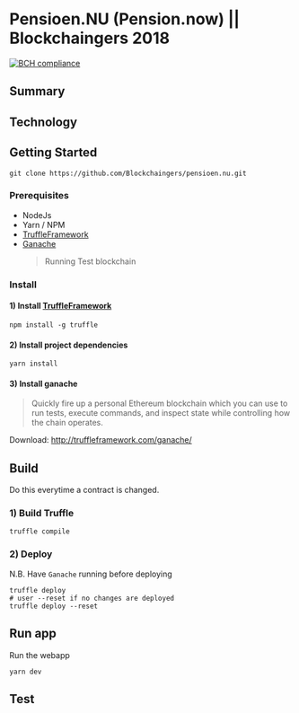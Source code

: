 # Pensioen.NU (Pension.now) || Blockchaingers 2018

[![BCH compliance](https://bettercodehub.com/edge/badge/Blockchaingers/pensioen.nu?branch=master&token=a415fea33d78e3dc5a4a7b8cd285a8ce9493d8c0)](https://bettercodehub.com/)

## Summary

## Technology

## Getting Started

```console
git clone https://github.com/Blockchaingers/pensioen.nu.git
```

### Prerequisites

* NodeJs
* Yarn / NPM
* [TruffleFramework](http://truffleframework.com/)
* [Ganache](http://truffleframework.com/ganache/)
  > Running Test blockchain

### Install

#### 1) Install [TruffleFramework](http://truffleframework.com/)

```
npm install -g truffle
```

#### 2) Install project dependencies

```console
yarn install
```

#### 3) Install ganache

> Quickly fire up a personal Ethereum blockchain which you can use to run tests, execute commands, and inspect state while controlling how the chain operates.

Download: http://truffleframework.com/ganache/

## Build

Do this everytime a contract is changed.

### 1) Build Truffle

```
truffle compile
```

### 2) Deploy

N.B. Have `Ganache` running before deploying

```
truffle deploy
# user --reset if no changes are deployed
truffle deploy --reset
```

## Run app

Run the webapp

```console
yarn dev
```

## Test
